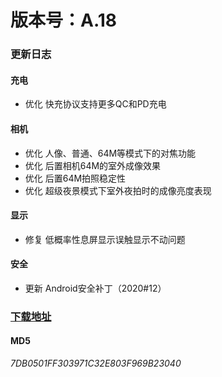 # 版本号：A.18

### 更新日志

#### 充电
- 优化 快充协议支持更多QC和PD充电

#### 相机
- 优化 人像、普通、64M等模式下的对焦功能
- 优化 后置相机64M的室外成像效果
- 优化 后置64M拍照稳定性
- 优化 超级夜景模式下室外夜拍时的成像亮度表现

#### 显示
- 修复 低概率性息屏显示误触显示不动问题

#### 安全
- 更新 Android安全补丁（2020#12）

### [下载地址](https://download.c.realme.com/osupdate/RMX2121_11_OTA_0180_all_MoeO6C0vgRhB.ozip)

#### MD5
*7DB0501FF303971C32E803F969B23040*
